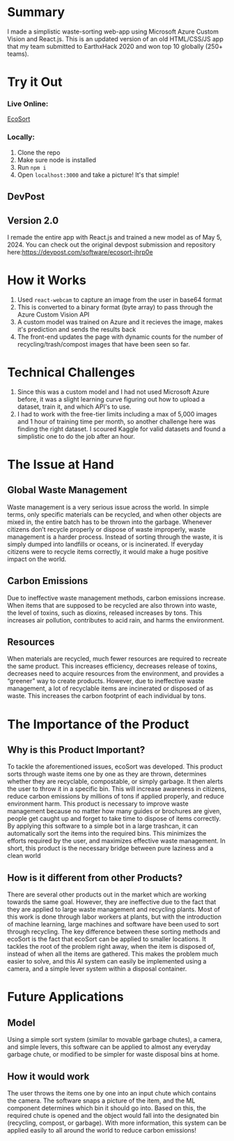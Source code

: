# Summary

I made a simplistic waste-sorting web-app using Microsoft Azure Custom Vision and React.js. This is an updated version of an old HTML/CSS/JS app that my team submitted to EarthxHack 2020 and won top 10 globally (250+ teams).

# Try it Out

### Live Online:

[EcoSort](https://ecosort.netlify.app/)

### Locally:

1. Clone the repo
2. Make sure node is installed
3. Run `npm i`
4. Open `localhost:3000` and take a picture!
   It's that simple!

## DevPost

## Version 2.0

I remade the entire app with React.js and trained a new model as of May 5, 2024. You can check out the original devpost submission and repository here:https://devpost.com/software/ecosort-jhrp0e

# How it Works

1. Used `react-webcam` to capture an image from the user in base64 format
2. This is converted to a binary format (byte array) to pass through the Azure Custom Vision API
3. A custom model was trained on Azure and it recieves the image, makes it's prediction and sends the results back
4. The front-end updates the page with dynamic counts for the number of recycling/trash/compost images that have been seen so far.

# Technical Challenges

1. Since this was a custom model and I had not used Microsoft Azure before, it was a slight learning curve figuring out how to upload a dataset, train it, and which API's to use.
2. I had to work with the free-tier limits including a max of 5,000 images and 1 hour of training time per month, so another challenge here was finding the right dataset. I scoured Kaggle for valid datasets and found a simplistic one to do the job after an hour.

# The Issue at Hand

## Global Waste Management

Waste management is a very serious issue across the world. In simple terms, only specific materials can be recycled, and when other objects are mixed in, the entire batch has to be thrown into the garbage. Whenever citizens don’t recycle properly or dispose of waste improperly, waste management is a harder process. Instead of sorting through the waste, it is simply dumped into landfills or oceans, or is incinerated. If everyday citizens were to recycle items correctly, it would make a huge positive impact on the world.

## Carbon Emissions

Due to ineffective waste management methods, carbon emissions increase. When items that are supposed to be recycled are also thrown into waste, the level of toxins, such as dioxins, released increases by tons. This increases air pollution, contributes to acid rain, and harms the environment.

## Resources

When materials are recycled, much fewer resources are required to recreate the same product. This increases efficiency, decreases release of toxins, decreases need to acquire resources from the environment, and provides a “greener” way to create products. However, due to ineffective waste management, a lot of recyclable items are incinerated or disposed of as waste. This increases the carbon footprint of each individual by tons.

# The Importance of the Product

## Why is this Product Important?

To tackle the aforementioned issues, ecoSort was developed. This product sorts through waste items one by one as they are thrown, determines whether they are recyclable, compostable, or simply garbage. It then alerts the user to throw it in a specific bin. This will increase awareness in citizens, reduce carbon emissions by millions of tons if applied properly, and reduce environment harm. This product is necessary to improve waste management because no matter how many guides or brochures are given, people get caught up and forget to take time to dispose of items correctly. By applying this software to a simple bot in a large trashcan, it can automatically sort the items into the required bins. This minimizes the efforts required by the user, and maximizes effective waste management. In short, this product is the necessary bridge between pure laziness and a clean world

## How is it different from other Products?

There are several other products out in the market which are working towards the same goal. However, they are ineffective due to the fact that they are applied to large waste management and recycling plants. Most of this work is done through labor workers at plants, but with the introduction of machine learning, large machines and software have been used to sort through recycling. The key difference between these sorting methods and ecoSort is the fact that ecoSort can be applied to smaller locations. It tackles the root of the problem right away, when the item is disposed of, instead of when all the items are gathered. This makes the problem much easier to solve, and this AI system can easily be implemented using a camera, and a simple lever system within a disposal container.

# Future Applications

## Model

Using a simple sort system (similar to movable garbage chutes), a camera, and simple levers, this software can be applied to almost any everyday garbage chute, or modified to be simpler for waste disposal bins at home.

## How it would work

The user throws the items one by one into an input chute which contains the camera. The software snaps a picture of the item, and the ML component determines which bin it should go into. Based on this, the required chute is opened and the object would fall into the designated bin (recycling, compost, or garbage). With more information, this system can be applied easily to all around the world to reduce carbon emissions!
